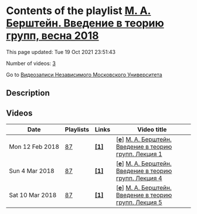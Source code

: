 # Contents of the playlist [М. А. Берштейн. Введение в теорию групп, весна 2018](https://www.youtube.com/playlist?list=PLp9ABVh6_x4GFEiC1tJawEF-RxovLnr58)

This page updated: Tue 19 Oct 2021 23:51:43

Number of videos: [3](#videos)

Go to [Видеозаписи Независимого Московского Университета](../README.md)

## Description



## Videos

|Date|Playlists|Links|Video title|
|---|---|---|---|
| Mon&nbsp;12&nbsp;Feb&nbsp;2018 | [87](../playlists/87 "М. А. Берштейн. Введение в теорию групп, весна 2018") | [**[1]**](http://ium.mccme.ru/s18/s18-Bershtein-GroupTheory-Introduction.html) | [[**e**](https://studio.youtube.com/video/_pawMa1LhsM/edit "Edit")] [М. А. Берштейн. Введение в теорию групп. Лекция 1](https://www.youtube.com/watch?v=_pawMa1LhsM&list=PLp9ABVh6_x4GFEiC1tJawEF-RxovLnr58 "Совместный с ФОПФ МФТИ спецкурс.&#013;5 февраля 2018 г. 19:20, НМУ 310 (Москва, Большой Власьевский пер., 11)&#013;http://ium.mccme.ru/s18/s18-Bershtein-GroupTheory-Introduction.html") |
| Sun&nbsp;4&nbsp;Mar&nbsp;2018 | [87](../playlists/87 "М. А. Берштейн. Введение в теорию групп, весна 2018") | [**[1]**](http://ium.mccme.ru/s18/s18-Bershtein-GroupTheory-Introduction.html) | [[**e**](https://studio.youtube.com/video/SH7IHg3YaFg/edit "Edit")] [М. А. Берштейн. Введение в теорию групп. Лекция 4](https://www.youtube.com/watch?v=SH7IHg3YaFg&list=PLp9ABVh6_x4GFEiC1tJawEF-RxovLnr58 "Совместный с ФОПФ МФТИ спецкурс.&#013;26 февраля 2018 г. 19:20, НМУ 310 (Москва, Большой Власьевский пер., 11)&#013;http://ium.mccme.ru/s18/s18-Bershtein-GroupTheory-Introduction.html") |
| Sat&nbsp;10&nbsp;Mar&nbsp;2018 | [87](../playlists/87 "М. А. Берштейн. Введение в теорию групп, весна 2018") | [**[1]**](http://ium.mccme.ru/s18/s18-Bershtein-GroupTheory-Introduction.html) | [[**e**](https://studio.youtube.com/video/3kv9_Bov7Jo/edit "Edit")] [М. А. Берштейн. Введение в теорию групп. Лекция 5](https://www.youtube.com/watch?v=3kv9_Bov7Jo&list=PLp9ABVh6_x4GFEiC1tJawEF-RxovLnr58 "Совместный с ФОПФ МФТИ спецкурс.&#013;5 марта 2018 г. 19:20, НМУ 310 (Москва, Большой Власьевский пер., 11)&#013;http://ium.mccme.ru/s18/s18-Bershtein-GroupTheory-Introduction.html") |
